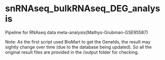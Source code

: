 # snRNAseq_bulkRNAseq_DEG_analysis
Pipeline for RNAseq data meta-analysis(Mathys-Grubman-GSE95587)

Note: As the first script used BioMart to get the GeneIds, the result may sightly change over time (due to the database being updated). So all the original result files are provided in the /output folder for checking. 
